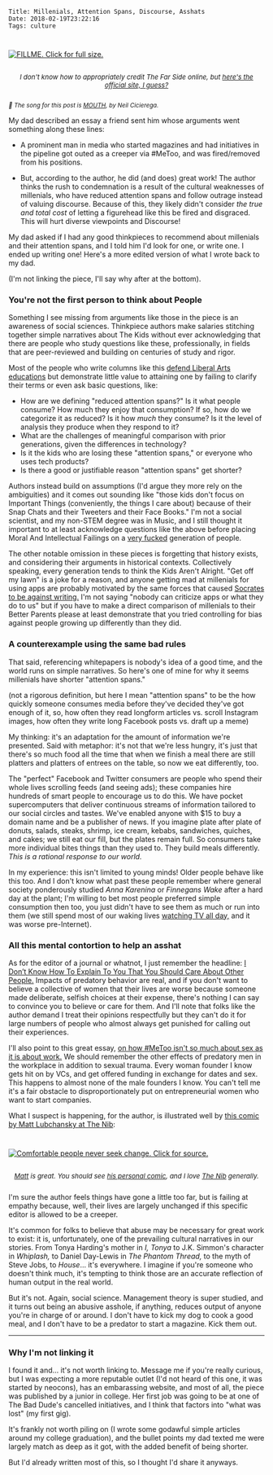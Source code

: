    Title: Millenials, Attention Spans, Discourse, Asshats
    Date: 2018-02-19T23:22:16
    Tags: culture

<div class="caption-img-block" style="margin: 25px auto;">
<a href="/img/2018/2/midvale.png" target="blank">
<img src="/img/2018/2/midvale_THUMB.png" alt="FILLME. Click for full size." style="margin: 15px auto;" />
</a>
<p style="font-style: italic; text-align: center; font-size: small">I don't
know how to appropriately credit The Far Side online, but
<a href="http://www.thefarside.com/">here's the official site, I guess?</a></p>
</div>

<small>_🎵 The song for this post is [MOUTH][9], by Neil Cicierega._</small>

My dad described an essay a friend sent him whose arguments went something along
these lines:

* A prominent man in media who started magazines and had initiatives in the pipeline
  got outed as a creeper via #MeToo, and was fired/removed from his positions.

* But, according to the author, he did (and does) great work! The author thinks
  the rush to condemnation is a result of the cultural weaknesses of millenials,
  who have reduced attention spans and follow outrage instead of valuing
  discourse. Because of this, they likely didn't consider _the true and total
  cost_ of letting a figurehead like this be fired and disgraced. This will hurt
  diverse viewpoints and Discourse!

My dad asked if I had any good thinkpieces to recommend about millenials and
their attention spans, and I told him I'd look for one, or write one. I ended up
writing one! Here's a more edited version of what I wrote back to my dad.

(I'm not linking the piece, I'll say why after at the bottom).

<!-- more -->

<h3 id="youre-not-the-first-person-to-think-about-people">You're not the first person to think about People</h3>

Something I see missing from arguments like those in the piece is
an awareness of social sciences. Thinkpiece authors make salaries stitching
together simple narratives about The Kids without ever acknowledging that there
are people who study questions like these, professionally, in fields that are
peer-reviewed and building on centuries of study and rigor.

Most of the people who write columns like this [defend Liberal Arts
educations][7] but demonstrate little value to attaining one by failing to
clarify their terms or even ask basic questions, like:

* How are we defining "reduced attention spans?" Is it what people consume? How
  much they enjoy that consumption? If so, how do we categorize it as reduced?
  Is it how _much_ they consume? Is it the level of analysis they produce when
  they respond to it?
* What are the challenges of meaningful comparison with prior generations, given the
  differences in technology?
* Is it the kids who are losing these "attention spans," or everyone who uses
  tech products?
* Is there a good or justifiable reason "attention spans" get shorter?

Authors instead build on assumptions (I'd argue they more rely on the ambiguities)
and it comes out sounding like "those kids don't focus on Important Things
(conveniently, the things I care about) because of their Snap Chats and their
Tweeters and their Face Books." I'm not a social scientist, and my non-STEM
degree was in Music, and I still thought it important to at least acknowledge
questions like the above before placing Moral And Intellectual Failings on
a [very fucked][8] generation of people.

The other notable omission in these pieces is forgetting that
history exists, and considering their arguments in historical contexts. Collectively
speaking, every generation tends to think the Kids Aren't Alright. "Get off my
lawn" is a joke for a reason, and anyone getting mad at millenials for using
apps are probably motivated by the same forces that caused [Socrates to be
against writing.][1] I'm not saying "nobody can criticize apps or what they do
to us" but if you have to make a direct comparison of millenials to their Better
Parents please at least demonstrate that you tried controlling for bias against
people growing up differently than they did.

<h3 id="a-counterexample-using-the-same-bad-rules">A counterexample using the same bad rules</h3>

That said, referencing whitepapers is nobody's idea of a good time,
and the world runs on simple narratives. So here's one of mine for why it seems
millenials have shorter "attention spans." 

(not a rigorous definition, but here I mean "attention spans" to be the how
quickly someone consumes media before they've decided they've got enough of it,
so, how often they read longform articles vs. scroll Instagram images, how often
they write long Facebook posts vs. draft up a meme)

My thinking: it's an adaptation for the amount of information we're presented.
Said with metaphor: it's not that we're less hungry, it's just that there's so
much food all the time that when we finish a meal there are still platters and
platters of entrees on the table, so now we eat differently, too.

The "perfect" Facebook and Twitter consumers are people who spend their whole
lives scrolling feeds (and seeing ads); these companies hire hundreds of smart
people to encourage us to do this. We have pocket supercomputers that deliver
continuous streams of information tailored to our social circles and tastes.
We've enabled anyone with $15 to buy a domain name and be a publisher of news.
If you imagine plate after plate of donuts, salads, steaks, shrimp, ice cream,
kebabs, sandwiches, quiches, and cakes; we still eat our fill, but the plates
remain full. So consumers take more individual bites things than they used to.
They build meals differently. _This is a rational response to our world._

In my experience: this isn't limited to young minds! Older people behave like
this too. And I don't know what past these people remember where general society
ponderously studied _Anna Karenina_ or _Finnegans Wake_ after a hard day at the
plant; I'm willing to bet most people preferred simple consumption then too, you
just didn't have to see them as much or run into them (we still spend most of
our waking lives [watching TV all day,][2] and it was worse pre-Internet).

<h3 id="all-this-mental-contortion-to-help-an-asshat">All this mental contortion to help an asshat</h3>

As for the editor of a journal or whatnot, I just remember the headline: [I
Don’t Know How To Explain To You That You Should Care About Other People.][3]
Impacts of predatory behavior are real, and if you don't want to believe a
collective of women that their lives are worse because someone made deliberate,
selfish choices at their expense, there's nothing I can say to convince you to
believe or care for them. And I'll note that folks like the author demand I
treat their opinions respectfully but they can't do it for large numbers of
people who almost always get punished for calling out their experiences.

I'll also point to this great essay, [on how #MeToo isn't so much about sex as
it is about work.][4] We should remember the other effects of predatory men in
the workplace in addition to sexual trauma. Every woman founder I know gets hit
on by VCs, and get offered funding in exchange for dates and sex. This happens
to almost none of the male founders I know. You can't tell me it's a fair 
obstacle to disproportionately put on entrepreneurial women who want to start
companies.

What I suspect is happening, for the author, is illustrated well by [this comic
by Matt Lubchansky at The Nib][5]:

<div class="caption-img-block" style="margin: 25px auto">
<a href="https://thenib.com/radical-centrism-101" target="blank">
  <img src="/img/2018/2/centrism_THUMB.png" alt="Comfortable people never seek change. Click for source." style="margin: 15px auto;" />
</a>
<p style="font-style: italic; text-align: center; font-size: small">
<a href="http://matt.pizza/">Matt</a> is great. You should see
<a href="http://www.listen-tome.com/">his personal comic</a>, and I love
<a href="https://thenib.com/">The Nib</a> generally.</p>
</div>

I'm sure the author feels things have gone a little too far, but is failing at
empathy because, well, their lives are largely unchanged if this specific editor
is allowed to be a creeper.

It's common for folks to believe that abuse may be necessary for great work to
exist: it is, unfortunately, one of the prevailing cultural narratives in our
stories. From Tonya Harding's mother in _I, Tonya_ to J.K. Simmon's character
in _Whiplash,_ to Daniel Day-Lewis in _The Phantom Thread,_ to the myth of Steve
Jobs, to _House_… it's everywhere. I imagine if you're someone who doesn't think
much, it's tempting to think those are an accurate reflection of human output in
the real world.

But it's not. Again, social science. Management theory is super studied,
and it turns out being an abusive asshole, if anything, reduces output of anyone
you're in charge of or around. I don't have to kick my dog to cook a good meal,
and I don't have to be a predator to start a magazine. Kick them out.

---

<h3 id="why-im-not-linking-it">Why I'm not linking it</h3>

I found it and… it's not worth linking to. Message me if you're really curious,
but I was expecting a more reputable outlet (I'd not heard of this one, it was
started by neocons), has an embarassing website, and most of all, the piece was
published by a junior in college. Her first job was going to be at one of
The Bad Dude's cancelled initiatives, and I think that factors into "what was
lost" (my first gig).

It's frankly not worth piling on (I wrote some godawful simple articles around
my college graduation), and the bullet points my dad texted me were largely match
as deep as it got, with the added benefit of being shorter.

But I'd already written most of this, so I thought I'd share it anyways.

   [1]: http://apt46.net/2011/05/18/socrates-was-against-writing/
   [2]: https://www.recode.net/2016/6/27/12041028/tv-hours-per-week-nielsen
   [3]: https://www.huffingtonpost.com/entry/i-dont-know-how-to-explain-to-you-that-you-should_us_59519811e4b0f078efd98440
   [4]: https://www.thecut.com/2017/12/rebecca-traister-this-moment-isnt-just-about-sex.html
   [5]: https://thenib.com/radical-centrism-101
   [7]: http://www.nytimes.com/2010/06/08/opinion/08brooks.html
   [8]: http://highline.huffingtonpost.com/articles/en/poor-millennials/
   [9]: https://www.youtube.com/watch?v=XAsPeY8BsQU
